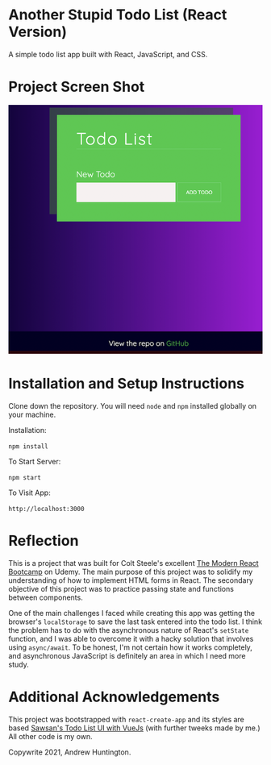 # Another Stupid Todo List (React Version)

A simple todo list app built with React, JavaScript, and CSS.

# Project Screen Shot

![Screenshot of Todo App](/other/ASTLR_Screenshot.png "Todo App")

# Installation and Setup Instructions

Clone down the repository. You will need `node` and `npm` installed globally on your machine.

Installation:

`npm install`

To Start Server:

`npm start`

To Visit App:

`http://localhost:3000`

# Reflection

This is a project that was built for Colt Steele's excellent [The Modern React Bootcamp](https://www.udemy.com/course/modern-react-bootcamp) on Udemy. The main purpose of this project was to solidify my understanding of how to implement HTML forms in React. The secondary objective of this project was to practice passing state and functions between components.

One of the main challenges I faced while creating this app was getting the browser's `localStorage` to save the last task entered into the todo list. I think the problem has to do with the asynchronous nature of React's `setState` function, and I was able to overcome it with a hacky solution that involves using `async/await`. To be honest, I'm not certain how it works completely, and asynchronous JavaScript is definitely an area in which I need more study.

# Additional Acknowledgements

This project was bootstrapped with `react-create-app` and its styles are based [Sawsan's Todo List UI with VueJs](https://codepen.io/saawsan/pen/jayzeq) (with further tweeks made by me.) All other code is my own.

Copywrite 2021, Andrew Huntington.
